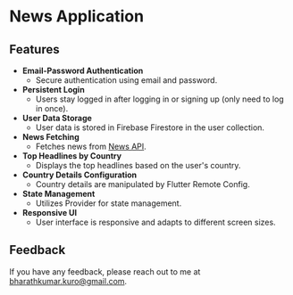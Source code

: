 # News Application

## Features

- **Email-Password Authentication**
    - Secure authentication using email and password.
- **Persistent Login**
    - Users stay logged in after logging in or signing up (only need to log in once).
- **User Data Storage**
    - User data is stored in Firebase Firestore in the user collection.
- **News Fetching**
    - Fetches news from [News API](https://newsapi.org/).
- **Top Headlines by Country**
    - Displays the top headlines based on the user's country.
- **Country Details Configuration**
    - Country details are manipulated by Flutter Remote Config.
- **State Management**
    - Utilizes Provider for state management.
- **Responsive UI**
    - User interface is responsive and adapts to different screen sizes.


## Feedback

If you have any feedback, please reach out to me at bharathkumar.kuro@gmail.com.
